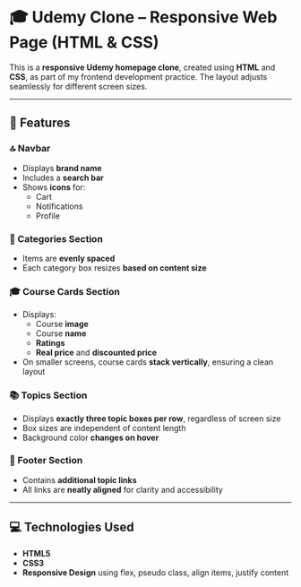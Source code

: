 # 🎓 Udemy Clone – Responsive Web Page (HTML & CSS)

This is a **responsive Udemy homepage clone**, created using **HTML** and **CSS**, as part of my frontend development practice. The layout adjusts seamlessly for different screen sizes. 

---

## 🌟 Features

### 🔝 Navbar
- Displays **brand name**
- Includes a **search bar**
- Shows **icons** for:
  - Cart
  - Notifications
  - Profile

### 🧭 Categories Section
- Items are **evenly spaced**
- Each category box resizes **based on content size**

### 🎓 Course Cards Section
- Displays:
  - Course **image**
  - Course **name**
  - **Ratings**
  - **Real price** and **discounted price**
- On smaller screens, course cards **stack vertically**, ensuring a clean layout

### 📚 Topics Section
- Displays **exactly three topic boxes per row**, regardless of screen size
- Box sizes are independent of content length
- Background color **changes on hover**

### 🦶 Footer Section
- Contains **additional topic links**
- All links are **neatly aligned** for clarity and accessibility

---

## 💻 Technologies Used

- **HTML5**
- **CSS3**
- **Responsive Design** using flex, pseudo class, align items, justify content
